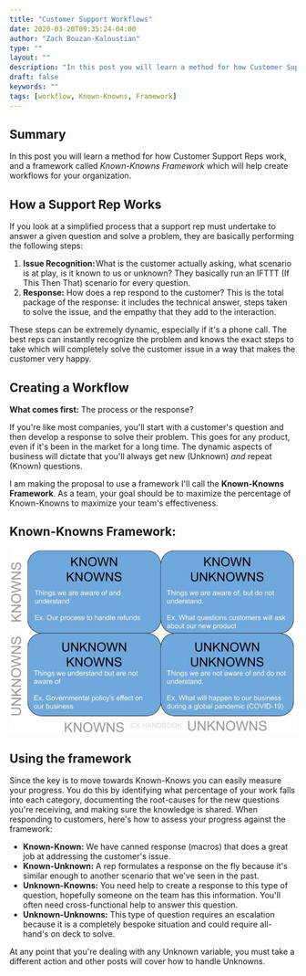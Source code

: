 ```yaml
---
title: "Customer Support Workflows"
date: 2020-03-20T09:35:24-04:00
author: "Zach Bouzan-Kaloustian"
type: ""
layout: ""
description: "In this post you will learn a method for how Customer Support Reps work, and a framework called Known-Knowns Framework which will help create workflows for your organization"
draft: false
keywords: ""
tags: [workflow, Known-Knowns, Framework]
---
```

## Summary
In this post you will learn a method for how Customer Support Reps work, and a framework called *Known-Knowns Framework* which will help create workflows for your organization.

## How a Support Rep Works

If you look at a simplified process that a support rep must undertake to answer a given question and solve a problem, they are basically performing the following steps: 
1. **Issue Recognition:** What is the customer actually asking, what scenario is at play, is it known to us or unknown? They basically run an IFTTT (If This Then That) scenario for every question. 
2. **Response:** How does a rep respond to the customer? This is the total package of the response: it includes the technical answer, steps taken to solve the issue, and the empathy that they add to the interaction. 

These steps can be extremely dynamic, especially if it's a phone call. The best reps can instantly recognize the problem and knows the exact steps to take which will completely solve the customer issue in a way that makes the customer very happy.

## Creating a Workflow
**What comes first:** The process or the response? 

If you're like most companies, you'll start with a customer's question and then develop a response to solve their problem. This goes for any product, even if it's been in the market for a long time. The dynamic aspects of business will dictate that you'll always get new (Unknown) _and_ repeat (Known) questions.

I am making the proposal to use a framework I'll call the **Known-Knowns Framework**. As a team, your goal should be to maximize the percentage of Known-Knowns to maximize your team's effectiveness.

## Known-Knowns Framework:

![Known-Known Framework](https://raw.githubusercontent.com/zacharybk/cxhandbook/master/static/KnownKnownFramework.jpg)

## Using the framework
Since the key is to move towards Known-Knows you can easily measure your progress. You do this by identifying what percentage of your work falls into each category, documenting the root-causes for the new questions you're receiving, and making sure the knowledge is shared. When responding to customers, here's how to assess your progress against the framework:

- **Known-Known:** We have canned response (macros) that does a great job at addressing the customer's issue. 
- **Known-Unknown:** A rep formulates a response on the fly because it's similar enough to another scenario that we've seen in the past.
- **Unknown-Knowns:** You need help to create a response to this type of question, hopefully someone on the team has this information. You'll often need cross-functional help to answer this question.  
- **Unknown-Unknowns:** This type of question requires an escalation because it is a completely bespoke situation and could require all-hand's on deck to solve.

At any point that you're dealing with any Unknown variable, you must take a different action and other posts will cover how to handle Unknowns. 
